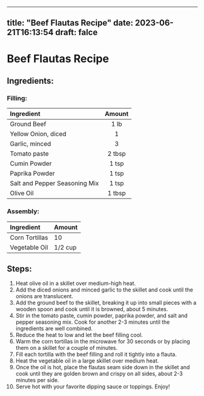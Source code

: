 
---
title: "Beef Flautas Recipe"
date: 2023-06-21T16:13:54
draft: falce
---

# Beef Flautas Recipe

## Ingredients:

### Filling:

|          Ingredient           | Amount |
|:-----------------------------|:------:|
| Ground Beef                   | 1 lb   |
| Yellow Onion, diced           | 1      |
| Garlic, minced                | 3      |
| Tomato paste                  | 2 tbsp |
| Cumin Powder                  | 1 tsp  |
| Paprika Powder                | 1 tsp  |
| Salt and Pepper Seasoning Mix | 1 tsp  |
| Olive Oil                     | 1 tbsp |

### Assembly:

|           Ingredient          | Amount           |
|:-----------------------------|:----------------|
| Corn Tortillas                | 10              |
| Vegetable Oil                 | 1/2 cup          |

## Steps:

1. Heat olive oil in a skillet over medium-high heat.
2. Add the diced onions and minced garlic to the skillet and cook until the onions are translucent.
3. Add the ground beef to the skillet, breaking it up into small pieces with a wooden spoon and cook until it is browned, about 5 minutes.
4. Stir in the tomato paste, cumin powder, paprika powder, and salt and pepper seasoning mix. Cook for another 2-3 minutes until the ingredients are well combined.
5. Reduce the heat to low and let the beef filling cool.
6. Warm the corn tortillas in the microwave for 30 seconds or by placing them on a skillet for a couple of minutes.
7. Fill each tortilla with the beef filling and roll it tightly into a flauta.
8. Heat the vegetable oil in a large skillet over medium heat.
9. Once the oil is hot, place the flautas seam side down in the skillet and cook until they are golden brown and crispy on all sides, about 2-3 minutes per side.
10. Serve hot with your favorite dipping sauce or toppings. Enjoy!
